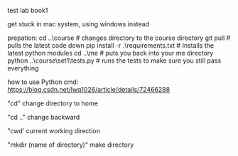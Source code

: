 test lab book1

get stuck in mac system, using windows instead

prepation:
cd ..\course # changes directory to the course directory
git pull # pulls the latest code down
pip install -r .\requirements.txt # Installs the latest python modules
cd ..\me # puts you back into your me directory
python ..\course\set1\tests.py # runs the tests to make sure you still pass everything

how to use Python cmd:
https://blog.csdn.net/lwq1026/article/details/72466288

"cd" change directory to home

"cd .." change backward

"cwd' current working direction

"mkdir (name of directory)" make directory

